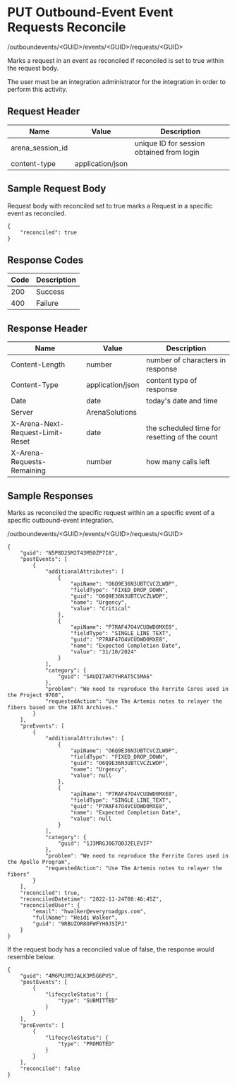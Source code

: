 # PUT Outbound-Event Event Requests Reconcile
/outboundevents/&lt;GUID&gt;/events/&lt;GUID&gt;/requests/&lt;GUID&gt;

Marks a request in an event as reconciled if reconciled is set to true within the request body.

The user must be an integration administrator for the integration in order to perform this activity.

## Request Header

| Name<br> | Value<br> | Description<br> |
|  --- |  --- |  --- | 
| arena_session_id<br> |   | unique ID for session obtained from login<br> |
| content-type<br> | application/json<br> |   |

## Sample Request Body
Request body with reconciled set to true marks a Request in a specific event as reconciled.

```
{
    "reconciled": true
}
```
## Response Codes

| Code<br> | Description<br> |
|  --- |  --- | 
| 200<br> | Success<br> |
| 400<br> | Failure<br> |

## Response Header

| Name<br> | Value<br> | Description<br> |
|  --- |  --- |  --- | 
| Content-Length<br> | number<br> | number of characters in response<br> |
| Content-Type<br> | application/json<br> | content type of response<br> |
| Date<br> | date<br> | today's date and time<br> |
| Server<br> | ArenaSolutions<br> |   |
| X-Arena-Next-Request-Limit-Reset<br> | date<br> | the scheduled time for resetting of the count<br> |
| X-Arena-Requests-Remaining<br> | number<br> | how many calls left<br> |

## Sample Responses
Marks as reconciled the specific request within an a specific event of a specific outbound-event integration.

/outboundevents/&lt;GUID&gt;/events/&lt;GUID&gt;/requests/&lt;GUID&gt;

```
{
    "guid": "N5P8D25M2T43M5OZP7I8",
    "postEvents": [
        {
            "additionalAttributes": [
                {
                    "apiName": "O6Q9E36N3UBTCVCZLWDP",
                    "fieldType": "FIXED_DROP_DOWN",
                    "guid": "O6Q9E36N3UBTCVCZLWDP",
                    "name": "Urgency",
                    "value": "Critical"
                },
                {
                    "apiName": "P7RAF47O4VCUDWD0MXE8",
                    "fieldType": "SINGLE_LINE_TEXT",
                    "guid": "P7RAF47O4VCUDWD0MXE8",
                    "name": "Expected Completion Date",
                    "value": "31/10/2024"
                }
            ],
            "category": {
                "guid": "SAUDI7AR7YHRAT5C5MA6"
            },
            "problem": "We need to reproduce the Ferrite Cores used in the Project 9708",
            "requestedAction": "Use The Artemis notes to relayer the fibers based on the 1874 Archives."
        }
    ],
    "preEvents": [
        {
            "additionalAttributes": [
                {
                    "apiName": "O6Q9E36N3UBTCVCZLWDP",
                    "fieldType": "FIXED_DROP_DOWN",
                    "guid": "O6Q9E36N3UBTCVCZLWDP",
                    "name": "Urgency",
                    "value": null
                },
                {
                    "apiName": "P7RAF47O4VCUDWD0MXE8",
                    "fieldType": "SINGLE_LINE_TEXT",
                    "guid": "P7RAF47O4VCUDWD0MXE8",
                    "name": "Expected Completion Date",
                    "value": null
                }
            ],
            "category": {
                "guid": "1J3MRGJ0G7Q0J2ELEVIF"
            },
            "problem": "We need to reproduce the Ferrite Cores used in the Apollo Program",
            "requestedAction": "Use The Artemis notes to relayer the fibers"
        }
    ],
    "reconciled": true,
    "reconciledDatetime": "2022-11-24T08:46:45Z",
    "reconciledUser": {
        "email": "hwalker@everyroadgps.com",
        "fullName": "Heidi Walker",
        "guid": "9RBUZOR8OFWFYH0JSIPJ"
    }
}
```
If the request body has a reconciled value of false, the response would resemble below.

```
{
    "guid": "4M6PUJM3JALK3M5G6PVS",
    "postEvents": [
        {
            "lifecycleStatus": {
                "type": "SUBMITTED"
            }
        }
    ],
    "preEvents": [
        {
            "lifecycleStatus": {
                "type": "PROMOTED"
            }
        }
    ],
    "reconciled": false
}
```
